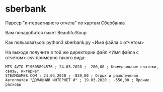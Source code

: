 # sberbank
Парсер "интерактивного отчета" по картам Сбербанка

Вам понадобится пакет BeautifulSoup

Как пользоваться: 
python3 sberbank.py <Имя файла с отчетом>

На выходе получите в той же директории файл <Имя файла с отчетом>.csv примерно такого вида:

    MTS AVTO F19605894576 ; 24.03.2020 ; -200,00 ; Коммунальные платежи, связь, интернет
    STEAMGAMES.COM ; 24.03.2020 ; -839,00 ; Отдых и развлечения
    Автоплатёж "ДОМАШНИЙ ИНТЕРНЕТ И" ; 19.03.2020 ; -550,00 ; Прочие расходы


